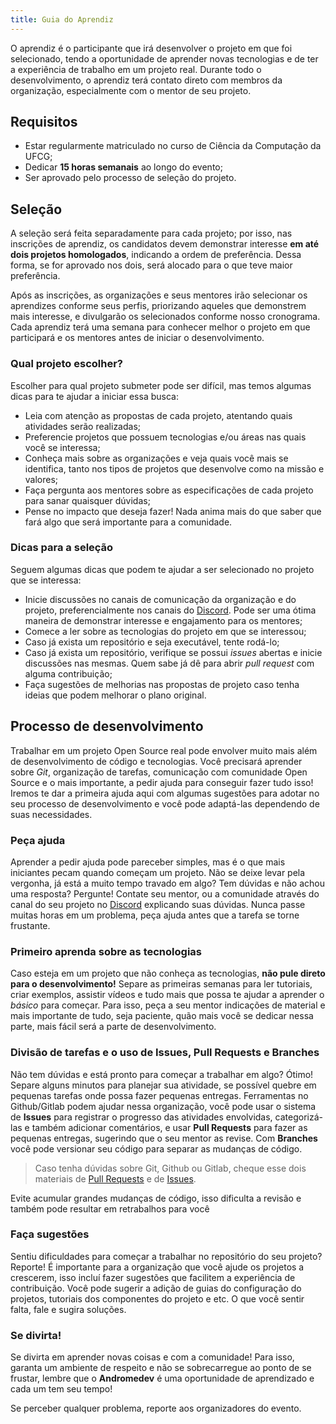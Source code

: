 ```yaml
---
title: Guia do Aprendiz
---
```


O aprendiz é o participante que irá desenvolver o projeto em que foi selecionado, tendo a oportunidade de aprender novas tecnologias e de ter a experiência de trabalho em um projeto real. Durante todo o desenvolvimento, o aprendiz terá contato direto com membros da organização, especialmente com o mentor de seu projeto.

## Requisitos

- Estar regularmente matriculado no curso de Ciência da Computação da UFCG;
- Dedicar **15 horas semanais** ao longo do evento;
- Ser aprovado pelo processo de seleção do projeto.

## Seleção

A seleção será feita separadamente para cada projeto; por isso, nas inscrições de aprendiz, os candidatos devem demonstrar interesse **em até dois projetos homologados**, indicando a ordem de preferência. Dessa forma, se for aprovado nos dois, será alocado para o que teve maior preferência.

Após as inscrições, as organizações e seus mentores irão selecionar os aprendizes conforme seus perfis, priorizando aqueles que demonstrem mais interesse, e divulgarão os selecionados conforme nosso cronograma. Cada aprendiz terá uma semana para conhecer melhor o projeto em que participará e os mentores antes de iniciar o desenvolvimento.

### Qual projeto escolher?

Escolher para qual projeto submeter pode ser difícil, mas temos algumas dicas para te ajudar a iniciar essa busca:

- Leia com atenção as propostas de cada projeto, atentando quais atividades serão realizadas;
- Preferencie projetos que possuem tecnologias e/ou áreas nas quais você se interessa;
- Conheça mais sobre as organizações e veja quais você mais se identifica, tanto nos tipos de projetos que desenvolve como na missão e valores;
- Faça pergunta aos mentores sobre as especificações de cada projeto para sanar quaisquer dúvidas;
- Pense no impacto que deseja fazer! Nada anima mais do que saber que fará algo que será importante para a comunidade.

### Dicas para a seleção

Seguem algumas dicas que podem te ajudar a ser selecionado no projeto que se interessa:

- Inicie discussões no canais de comunicação da organização e do projeto, preferencialmente nos canais do [Discord](https://chat.opendevufcg.org). Pode ser uma ótima maneira de demonstrar interesse e engajamento para os mentores;
- Comece a ler sobre as tecnologias do projeto em que se interessou;
- Caso já exista um repositório e seja executável, tente rodá-lo;
- Caso já exista um repositório, verifique se possui *issues* abertas e inicie discussões nas mesmas. Quem sabe já dê para abrir *pull request* com alguma contribuição;
- Faça sugestões de melhorias nas propostas de projeto caso tenha ideias que podem melhorar o plano original.

## Processo de desenvolvimento

Trabalhar em um projeto Open Source real pode envolver muito mais além de desenvolvimento de código e tecnologias. Você precisará aprender sobre _Git_, organização de tarefas, comunicação com comunidade Open Source e o mais importante, a pedir ajuda para conseguir fazer tudo isso! Iremos te dar a primeira ajuda aqui com algumas sugestões para adotar no seu processo de desenvolvimento e você pode adaptá-las dependendo de suas necessidades.

### Peça ajuda

Aprender a pedir ajuda pode pareceber simples, mas é o que mais iniciantes pecam quando começam um projeto. Não se deixe levar pela vergonha, já está a muito tempo travado em algo? Tem dúvidas e não achou uma resposta? Pergunte! Contate seu mentor, ou a comunidade através do canal do seu projeto no [Discord](https://chat.opendevufcg.org) explicando suas dúvidas. Nunca passe muitas horas em um problema, peça ajuda antes que a tarefa se torne frustante.

### Primeiro aprenda sobre as tecnologias

Caso esteja em um projeto que não conheça as tecnologias, **não pule direto para o desenvolvimento!** Separe as primeiras semanas para ler tutoriais, criar exemplos, assistir vídeos e tudo mais que possa te ajudar a aprender o _básico_ para começar. Para isso, peça a seu mentor indicações de material e mais importante de tudo, seja paciente, quão mais você se dedicar nessa parte, mais fácil será a parte de desenvolvimento.

### Divisão de tarefas e o uso de Issues, Pull Requests e Branches

Não tem dúvidas e está pronto para começar a trabalhar em algo? Ótimo! Separe alguns minutos para planejar sua atividade, se possível quebre em pequenas tarefas onde possa fazer pequenas entregas. Ferramentas no Github/Gitlab podem ajudar nessa organização, você pode usar o sistema de **Issues** para registrar o progresso das atividades envolvidas, categorizá-las e também adicionar comentários, e usar **Pull Requests** para fazer as pequenas entregas, sugerindo que o seu mentor as revise. Com **Branches** você pode versionar seu código para separar as mudanças de código.

> Caso tenha dúvidas sobre Git, Github ou Gitlab, cheque esse dois materiais de [Pull Requests](https://docs.github.com/pt/github/collaborating-with-issues-and-pull-requests) e de [Issues](https://docs.github.com/pt/github/managing-your-work-on-github).

Evite acumular grandes mudanças de código, isso dificulta a revisão e também pode resultar em retrabalhos para você

### Faça sugestões

Sentiu dificuldades para começar a trabalhar no repositório do seu projeto? Reporte! É importante para a organização que você ajude os projetos a crescerem, isso incluí fazer sugestões que facilitem a experiência de contribuição. Você pode sugerir a adição de guias do configuração do projetos, tutoriais dos componentes do projeto e etc. O que você sentir falta, fale e sugira soluções.

### Se divirta!

Se divirta em aprender novas coisas e com a comunidade! Para isso, garanta um ambiente de respeito e não se sobrecarregue ao ponto de se frustar, lembre que o **Andromedev** é uma oportunidade de aprendizado e cada um tem seu tempo!

Se perceber qualquer problema, reporte aos organizadores do evento.
